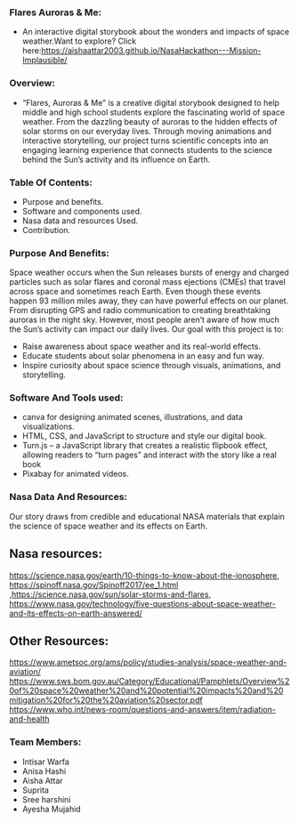 ### Flares Auroras & Me:
- An interactive digital storybook about the wonders and impacts of space weather.Want to explore? Click here:https://aishaattar2003.github.io/NasaHackathon---Mission-Implausible/
### Overview:
- “Flares, Auroras & Me” is a creative digital storybook designed to help middle and high school students explore the fascinating world of space weather. From the dazzling beauty of auroras to the hidden effects of solar storms on our everyday lives.
Through moving animations and interactive storytelling, our project turns scientific concepts into an engaging learning experience that connects students to the science behind the Sun’s activity and its influence on Earth.

### Table Of Contents:
- Purpose and benefits.
- Software and components used.
- Nasa data and resources Used.
- Contribution.

### Purpose And Benefits:
Space weather occurs when the Sun releases bursts of energy and charged particles  such as solar flares and coronal mass ejections (CMEs)  that travel across space and sometimes reach Earth.
Even though these events happen 93 million miles away, they can have powerful effects on our planet. From disrupting GPS and radio communication to creating breathtaking auroras in the night sky.
However, most people aren’t aware of how much the Sun’s activity can impact our daily lives.
Our goal with this project is to:
- Raise awareness about space weather and its real-world effects.
- Educate students about solar phenomena in an easy and fun way.
- Inspire curiosity about space science through visuals, animations, and storytelling.

### Software And Tools used:
- canva for designing animated scenes, illustrations, and data visualizations.
- HTML, CSS, and JavaScript  to structure and style our digital book.
- Turn.js – a JavaScript library that creates a realistic flipbook effect, allowing readers to “turn pages” and interact with the story like a real book
- Pixabay for animated videos.

### Nasa Data And Resources:
Our story draws from credible and educational NASA materials that explain the science of space weather and its effects on Earth.
## Nasa resources: 
https://science.nasa.gov/earth/10-things-to-know-about-the-ionosphere, https://spinoff.nasa.gov/Spinoff2017/ee_1.html ,https://science.nasa.gov/sun/solar-storms-and-flares, https://www.nasa.gov/technology/five-questions-about-space-weather-and-its-effects-on-earth-answered/

## Other Resources:
https://www.ametsoc.org/ams/policy/studies-analysis/space-weather-and-aviation/ 
https://www.sws.bom.gov.au/Category/Educational/Pamphlets/Overview%20of%20space%20weather%20and%20potential%20impacts%20and%20mitigation%20for%20the%20aviation%20sector.pdf 
https://www.who.int/news-room/questions-and-answers/item/radiation-and-health

### Team Members:
- Intisar Warfa
- Anisa Hashi
- Aisha Attar
- Suprita
- Sree harshini 
- Ayesha Mujahid

  
